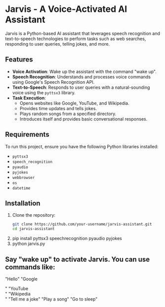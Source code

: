 # Jarvis - A Voice-Activated AI Assistant

Jarvis is a Python-based AI assistant that leverages speech recognition and text-to-speech technologies to perform tasks such as web searches, responding to user queries, telling jokes, and more.

## Features
- **Voice Activation**: Wake up the assistant with the command "wake up".
- **Speech Recognition**: Understands and processes voice commands using Google's Speech Recognition API.
- **Text-to-Speech**: Responds to user queries with a natural-sounding voice using the `pyttsx3` library.
- **Task Execution**:
  - Opens websites like Google, YouTube, and Wikipedia.
  - Provides time updates and tells jokes.
  - Plays random songs from a specified directory.
  - Introduces itself and provides basic conversational responses.

## Requirements
To run this project, ensure you have the following Python libraries installed:
- `pyttsx3`
- `speech_recognition`
- `pyaudio`
- `pyjokes`
- `webbrowser`
- `os`
- `datetime`

## Installation

1. Clone the repository:
   ```bash
   git clone https://github.com/your-username/jarvis-assistant.git
   cd jarvis-assistant
2. pip install pyttsx3 speechrecognition pyaudio pyjokes
3. python jarvis.py



## Say "wake up" to activate Jarvis. You can use commands like:

"Hello"
"Google <search query>"
"YouTube <search query>"
"Wikipedia <search query>"
"Tell me a joke"
"Play a song"
"Go to sleep"
